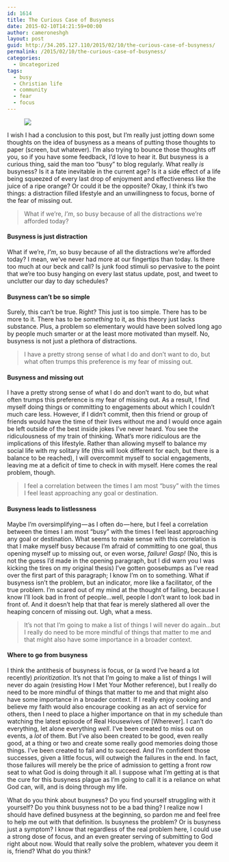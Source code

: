```yaml
---
id: 1614
title: The Curious Case of Busyness
date: 2015-02-10T14:21:59+00:00
author: cameroneshgh
layout: post
guid: http://34.205.127.110/2015/02/10/the-curious-case-of-busyness/
permalink: /2015/02/10/the-curious-case-of-busyness/
categories:
  - Uncategorized
tags:
  - busy
  - Christian life
  - community
  - fear
  - focus
---
```

<figure> 

<img src="https://waywardjourneyer.files.wordpress.com/2015/02/28288-1xd_zk58mhpbafgxriox_og.jpeg?w=525" data-recalc-dims="1" />
  
</figure> 

I wish I had a conclusion to this post, but I’m really just jotting down some thoughts on the idea of busyness as a means of putting those thoughts to paper (screen, but whatever). I’m also trying to bounce those thoughts off you, so if you have some feedback, I’d love to hear it. But busyness is a curious thing, said the man too “busy” to blog regularly. What really _is_ busyness? Is it a fate inevitable in the current age? Is it a side effect of a life being squeezed of every last drop of enjoyment and effectiveness like the juice of a ripe orange? Or could it be the opposite? Okay, I think it’s two things: a distraction filled lifestyle and an unwillingness to focus, borne of the fear of missing out.

> What if we’re, _I’m_, so busy because of all the distractions we’re afforded today?

#### Busyness is just distraction

What if we’re, _I’m_, so busy because of all the distractions we’re afforded today? I mean, we’ve never had more at our fingertips than today. Is there too much at our beck and call? Is junk food stimuli so pervasive to the point that we’re too busy hanging on every last status update, post, and tweet to unclutter our day to day schedules?

#### Busyness can’t be so simple

Surely, this can’t be true. Right? This just is too simple. There has to be more to it. There has to be _something_ to it, as this theory just lacks substance. Plus, a problem so elementary would have been solved long ago by people much smarter or at the least more motivated than myself. No, busyness is not just a plethora of distractions.

> I have a pretty strong sense of what I do and don’t want to do, but what often trumps this preference is my fear of missing out.

#### Busyness and missing out

I have a pretty strong sense of what I do and don’t want to do, but what often trumps this preference is my fear of missing out. As a result, I find myself doing things or committing to engagements about which I couldn’t much care less. However, if I didn’t commit, then this friend or group of friends would have the time of their lives without me and I would once again be left outside of the best inside jokes I’ve never heard. You see the ridiculousness of my train of thinking. What’s more ridiculous are the implications of this lifestyle. Rather than allowing myself to balance my social life with my solitary life (this will look different for each, but there is a balance to be reached), I will overcommit myself to social engagements, leaving me at a deficit of time to check in with myself. Here comes the real problem, though.

> I feel a correlation between the times I am most “busy” with the times I feel least approaching any goal or destination.

#### Busyness leads to listlessness

Maybe I’m oversimplifying — as I often do — here, but I feel a correlation between the times I am most “busy” with the times I feel least approaching any goal or destination. What seems to make sense with this correlation is that I make myself busy because I’m afraid of committing to one goal, thus opening myself up to missing out, or even worse, _failure_! _Gasp!_ (No, this is not the guess I’d made in the opening paragraph, but I did warn you I was kicking the tires on my original thesis) I’ve gotten goosebumps as I’ve read over the first part of this paragraph; I know I’m on to something. What if busyness isn’t the problem, but an indicator, more like a facilitator, of the true problem. I’m scared out of my mind at the thought of failing, because I know I’ll look bad in front of people…well, people I don’t want to look bad in front of. And it doesn’t help that that fear is merely slathered all over the heaping concern of missing out. Ugh, what a mess.

> It’s not that I’m going to make a list of things I will never do again…but I really do need to be more mindful of things that matter to me and that might also have some importance in a broader context.

#### Where to go from busyness

I think the antithesis of busyness is focus, or (a word I’ve heard a lot recently) _prioritization_. It’s not that I’m going to make a list of things I will never do again (resisting How I Met Your Mother reference), but I really do need to be more mindful of things that matter to me and that might also have some importance in a broader context. If I really enjoy cooking and believe my faith would also encourage cooking as an act of service for others, then I need to place a higher importance on that in my schedule than watching the latest episode of Real Housewives of [Wherever]. I can’t do everything, let alone everything _well_. I’ve been created to miss out on events, a _lot_ of them. But I’ve also been created to be good, even really good, at a thing or two and create some really good memories doing those things. I’ve been created to fail and to succeed. And I’m confident those successes, given a little focus, will outweigh the failures in the end. In fact, those failures will merely be the price of admission to getting a front row seat to what God is doing through it all. I suppose what I’m getting at is that the cure for this busyness plague as I’m going to call it is a reliance on what God can, will, and is doing through my life.

What do you think about busyness? Do you find yourself struggling with it yourself? Do you think busyness not to be a bad thing? I realize now I should have defined busyness at the beginning, so pardon me and feel free to help me out with that definition. Is busyness the problem? Or is busyness just a symptom? I know that regardless of the real problem here, I could use a strong dose of focus, and an even greater serving of submitting to God right about now. Would that really solve the problem, whatever you deem it is, friend? What do you think?